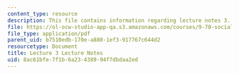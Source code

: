 ```yaml
---
content_type: resource
description: This file contains information regarding lecture notes 3.
file: https://ol-ocw-studio-app-qa.s3.amazonaws.com/courses/9-70-social-psychology-spring-2013/8ac61bfe7f1b6a23438994f7dbdaa2ed_MIT9_70S13_Lect3.pdf
file_type: application/pdf
parent_uid: b7510edb-170e-a880-1ef3-917767c644d2
resourcetype: Document
title: Lecture 3 Lecture Notes
uid: 8ac61bfe-7f1b-6a23-4389-94f7dbdaa2ed
---
```

